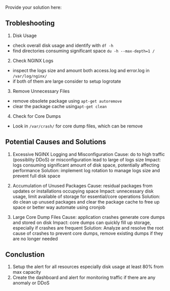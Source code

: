 Provide your solution here:

## Trobleshooting

1. Disk Usage

- check overall disk usage and identify with `df -h`
- find directories consuming significant space `du -h --max-depth=1 /`

2. Check NGINX Logs

- inspect the logs size and amount both access.log and error.log in `/var/log/nginx/`
- if both of them are large consider to setup logrotate

3. Remove Unnecessary Files

- remove obsolete package using `apt-get autoremove`
- clear the package cache using`apt-get clean`

4. Check for Core Dumps

- Look in `/var/crash/` for core dump files, which can be remove

## Potential Causes and Solutions

1. Excessive NGINX Logging and Misconfiguration
   Cause: do to high traffic (possiblity DDoS) or misconfiguration lead to large of logs size
   Impact: logs consuming significant amount of disk space, potentially affecting performance
   Solution: implement log rotation to manage logs size and prevent full disk space

2. Accumulation of Unused Packages
   Cause: residual packages from updates or installations occupying space
   Impact: unnecessary disk usage, limit available of storage for essential/core operations
   Solution: do clean up unused packages and clear the package cache to free up space or better way automate using cronjob

3. Large Core Dump Files
   Cause: application crashes generate core dumps and stored on disk
   Impact: core dumps can quickly fill up storage, especially if crashes are frequent
   Solution: Analyze and resolve the root cause of crashes to prevent core dumps, remove existing dumps if they are no longer needed

## Conclustion

1. Setup the alert for all resources especially disk usage at least 80% from max capacity
2. Create the dashboard and alert for monitoring traffic if there are any anomaly or DDoS
